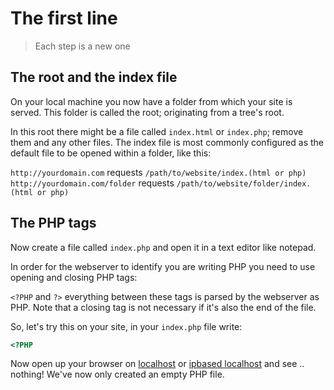 # The first line
> Each step is a new one

## The root and the index file

On your local machine you now have a folder from which your site is served. This folder is called the root; originating from a tree's root.

In this root there might be a file called `index.html` or `index.php`; remove them and any other files. The index file is most commonly configured as the default file to be opened within a folder, like this:

`http://yourdomain.com` requests `/path/to/website/index.(html or php)`
`http://yourdomain.com/folder` requests `/path/to/website/folder/index.(html or php)`

## The PHP tags

Now create a file called `index.php` and open it in a text editor like notepad.

In order for the webserver to identify you are writing PHP you need to use opening and closing PHP tags:

`<?PHP` and `?>` everything between these tags is parsed by the webserver as PHP. Note that a closing tag is not necessary if it's also the end of the file.

So, let's try this on your site, in your `index.php` file write:

```php
<?PHP
```

Now open up your browser on [localhost](http://localhost) or [ipbased localhost](http://127.0.0.1) and see .. nothing! We've now only created an empty PHP file.

